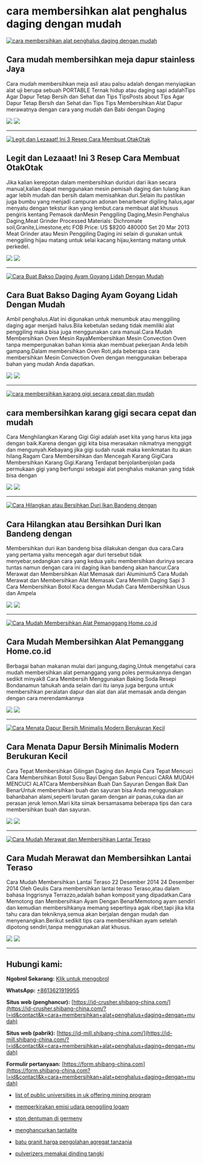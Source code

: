 # cara membersihkan alat penghalus daging dengan mudah

<a href="https://swt.shibang-china.com/?l=id&img&k=cara+membersihkan+alat+penghalus+daging+dengan+mudah" target="_blank">![cara membersihkan alat penghalus daging dengan mudah](http://static.shibang-china.com/all-800x300/1150.jpg)</a>

## Cara mudah membersihkan meja dapur stainless Jaya
Cara mudah membersihkan meja asli atau palsu adalah dengan menyiapkan alat uji berupa sebuah PORTABLE Ternak hidup atau daging sapi adalahTips Agar Dapur Tetap Bersih dan Sehat dan Tips TipsPosts about Tips Agar Dapur Tetap Bersih dan Sehat dan Tips Tips Membersihkan Alat Dapur merawatnya dengan cara yang mudah dan Babi dengan Daging


<a href="https://whatsapp.shibangsoft.com/WhatsApp.php" target="_blank" title="WhatsApp">![](http://static.shibang-china.com/icon/whatsapp.png)</a> <a href="https://swt.shibang-china.com/?l=id&icon&k=cara+membersihkan+alat+penghalus+daging+dengan+mudah" target="_blank">![](http://static.shibang-china.com/icon/chat-id.png)</a>

---

<a href="https://swt.shibang-china.com/?l=id&img&k=cara+membersihkan+alat+penghalus+daging+dengan+mudah" target="_blank">![Legit dan Lezaaat! Ini 3 Resep Cara Membuat OtakOtak](http://static.shibang-china.com/all-800x300/470.jpg)</a>

## Legit dan Lezaaat! Ini 3 Resep Cara Membuat OtakOtak
Jika kalian kerepotan dalam membersihkan duriduri dari ikan secara manual,kalian dapat menggunakan mesin pemisah daging dan tulang ikan agar lebih mudah dan bersih dalam memisahkan duri.Selain itu pastikan juga bumbu yang menjadi campuran adonan benarbenar digiling halus,agar menyatu dengan tekstur ikan yang lembut.cara membuat alat khusus pengiris kentang Pemasok danMesin Penggiling Daging,Mesin Penghalus Daging,Meat Grinder Processed Materials: Dichromate soil,Granite,Limestone,etc FOB Price: US $8200 480000 Set 20 Mar 2013 Meat Grinder atau Mesin Penggiling Daging ini selain di gunakan untuk menggiling hijau matang untuk selai kacang hijau,kentang matang untuk perkedel.


<a href="https://whatsapp.shibangsoft.com/WhatsApp.php" target="_blank" title="WhatsApp">![](http://static.shibang-china.com/icon/whatsapp.png)</a> <a href="https://swt.shibang-china.com/?l=id&icon&k=cara+membersihkan+alat+penghalus+daging+dengan+mudah" target="_blank">![](http://static.shibang-china.com/icon/chat-id.png)</a>

---

<a href="https://swt.shibang-china.com/?l=id&img&k=cara+membersihkan+alat+penghalus+daging+dengan+mudah" target="_blank">![Cara Buat Bakso Daging Ayam Goyang Lidah Dengan Mudah](http://static.shibang-china.com/all-800x300/1060.jpg)</a>

## Cara Buat Bakso Daging Ayam Goyang Lidah Dengan Mudah
Ambil penghalus.Alat ini digunakan untuk menumbuk atau menggiling daging agar menjadi halus.Bila kebetulan sedang tidak memiliki alat penggiling maka bisa juga menggunakan cara manual.Cara Mudah Membersihkan Oven Mesin RayaMembersihkan Mesin Convection Oven tanpa mempergunakan bahan kimia akan membuat pekerjaan Anda lebih gampang.Dalam membersihkan Oven Roti,ada beberapa cara membersihkan Mesin Convection Oven dengan menggunakan beberapa bahan yang mudah Anda dapatkan.


<a href="https://whatsapp.shibangsoft.com/WhatsApp.php" target="_blank" title="WhatsApp">![](http://static.shibang-china.com/icon/whatsapp.png)</a> <a href="https://swt.shibang-china.com/?l=id&icon&k=cara+membersihkan+alat+penghalus+daging+dengan+mudah" target="_blank">![](http://static.shibang-china.com/icon/chat-id.png)</a>

---

<a href="https://swt.shibang-china.com/?l=id&img&k=cara+membersihkan+alat+penghalus+daging+dengan+mudah" target="_blank">![cara membersihkan karang gigi secara cepat dan mudah](http://static.shibang-china.com/all-800x300/1142.jpg)</a>

## cara membersihkan karang gigi secara cepat dan mudah
Cara Menghilangkan Karang Gigi Gigi adalah aset kita yang harus kita jaga dengan baik.Karena dengan gigi kita bisa merasakan nikmatnya menggigit dan mengunyah.Kebayang jika gigi sudah rusak maka kenikmatan itu akan hilang.Ragam Cara Membersihkan dan Mencegah Karang GigiCara Membersihkan Karang Gigi.Karang Terdapat benjolanbenjolan pada permukaan gigi yang berfungsi sebagai alat penghalus makanan yang tidak bisa dengan


<a href="https://whatsapp.shibangsoft.com/WhatsApp.php" target="_blank" title="WhatsApp">![](http://static.shibang-china.com/icon/whatsapp.png)</a> <a href="https://swt.shibang-china.com/?l=id&icon&k=cara+membersihkan+alat+penghalus+daging+dengan+mudah" target="_blank">![](http://static.shibang-china.com/icon/chat-id.png)</a>

---

<a href="https://swt.shibang-china.com/?l=id&img&k=cara+membersihkan+alat+penghalus+daging+dengan+mudah" target="_blank">![Cara Hilangkan atau Bersihkan Duri Ikan Bandeng dengan](http://static.shibang-china.com/all-800x300/1234.jpg)</a>

## Cara Hilangkan atau Bersihkan Duri Ikan Bandeng dengan
Membersihkan duri ikan bandeng bisa dilakukan dengan dua cara.Cara yang pertama yaitu mencegah agar duri tersebut tidak menyebar,sedangkan cara yang kedua yaitu membersihkan durinya secara tuntas namun dengan cara ini daging ikan bandeng akan hancur.Cara Merawat dan Membersihkan Alat Memasak dari Aluminium5 Cara Mudah Merawat dan Membersihkan Alat Memasak Cara Memilih Daging Sapi 3 Cara Membersihkan Botol Kaca dengan Mudah Cara Membersihkan Usus dan Ampela


<a href="https://whatsapp.shibangsoft.com/WhatsApp.php" target="_blank" title="WhatsApp">![](http://static.shibang-china.com/icon/whatsapp.png)</a> <a href="https://swt.shibang-china.com/?l=id&icon&k=cara+membersihkan+alat+penghalus+daging+dengan+mudah" target="_blank">![](http://static.shibang-china.com/icon/chat-id.png)</a>

---

<a href="https://swt.shibang-china.com/?l=id&img&k=cara+membersihkan+alat+penghalus+daging+dengan+mudah" target="_blank">![Cara Mudah Membersihkan Alat Pemanggang Home.co.id](http://static.shibang-china.com/all-800x300/308.jpg)</a>

## Cara Mudah Membersihkan Alat Pemanggang Home.co.id
Berbagai bahan makanan mulai dari jangung,daging,Untuk mengetahui cara mudah membersihkan alat pemanggang yang poles permukannya dengan sedikit minyak8 Cara Membersih Menggunakan Baking Soda Resepi Bondanamun tahukah anda selain dari itu ianya juga berguna untuk membersihkan peralatan dapur dan alat dan alat memasak anda dengan dengan cara merendamkannya


<a href="https://whatsapp.shibangsoft.com/WhatsApp.php" target="_blank" title="WhatsApp">![](http://static.shibang-china.com/icon/whatsapp.png)</a> <a href="https://swt.shibang-china.com/?l=id&icon&k=cara+membersihkan+alat+penghalus+daging+dengan+mudah" target="_blank">![](http://static.shibang-china.com/icon/chat-id.png)</a>

---

<a href="https://swt.shibang-china.com/?l=id&img&k=cara+membersihkan+alat+penghalus+daging+dengan+mudah" target="_blank">![Cara Menata Dapur Bersih Minimalis Modern Berukuran Kecil](http://static.shibang-china.com/all-800x300/1485.jpg)</a>

## Cara Menata Dapur Bersih Minimalis Modern Berukuran Kecil
Cara Tepat Membersihkan Gilingan Daging dan Ampia Cara Tepat Mencuci Cara Membersihkan Botol Susu Bayi Dengan Sabun Pencuci CARA MUDAH MENCUCI ALATCara Membersihkan Buah Dan Sayuran Dengan Baik Dan BenarUntuk membersihkan buah dan sayuran bisa Anda menggunakan bahanbahan alami,seperti larutan garam dengan air panas,cuka dan air perasan jeruk lemon.Mari kita simak bersamasama beberapa tips dan cara membersihkan buah dan sayuran.


<a href="https://whatsapp.shibangsoft.com/WhatsApp.php" target="_blank" title="WhatsApp">![](http://static.shibang-china.com/icon/whatsapp.png)</a> <a href="https://swt.shibang-china.com/?l=id&icon&k=cara+membersihkan+alat+penghalus+daging+dengan+mudah" target="_blank">![](http://static.shibang-china.com/icon/chat-id.png)</a>

---

<a href="https://swt.shibang-china.com/?l=id&img&k=cara+membersihkan+alat+penghalus+daging+dengan+mudah" target="_blank">![Cara Mudah Merawat dan Membersihkan Lantai Teraso](http://static.shibang-china.com/all-800x300/953.jpg)</a>

## Cara Mudah Merawat dan Membersihkan Lantai Teraso
Cara Mudah Membersihkan Lantai Teraso 22 Desember 2014 24 Desember 2014 Oleh Geulis Cara membersihkan lantai teraso Teraso,atau dalam bahasa Inggrisnya Terrazzo,adalah bahan komposit yang dipadatkan.Cara Memotong dan Membersihkan Ayam Dengan BenarMemotong ayam sendiri dan kemudian membersihkanya memang sepertinya agak ribet,tapi jika kita tahu cara dan tekniknya,semua akan berjalan dengan mudah dan menyenangkan.Berikut sedikit tips cara membersihkan ayam setelah dipotong sendiri,tanpa menggunakan alat khusus.


<a href="https://whatsapp.shibangsoft.com/WhatsApp.php" target="_blank" title="WhatsApp">![](http://static.shibang-china.com/icon/whatsapp.png)</a> <a href="https://swt.shibang-china.com/?l=id&icon&k=cara+membersihkan+alat+penghalus+daging+dengan+mudah" target="_blank">![](http://static.shibang-china.com/icon/chat-id.png)</a>

---
## Hubungi kami:

**Ngobrol Sekarang:** [Klik untuk mengobrol](https://swt.shibang-china.com?l=id&contact&k=cara+membersihkan+alat+penghalus+daging+dengan+mudah)

**WhatsApp:**  [+8613621919955](https://whatsapp.shibangsoft.com/WhatsApp.php)

**Situs web (penghancur):** [https://id-crusher.shibang-china.com/](https://id-crusher.shibang-china.com/?l=id&contact&k=cara+membersihkan+alat+penghalus+daging+dengan+mudah)

**Situs web (pabrik):** [https://id-mill.shibang-china.com/](https://id-mill.shibang-china.com/?l=id&contact&k=cara+membersihkan+alat+penghalus+daging+dengan+mudah)

**Formulir pertanyaan:** [https://form.shibang-china.com](https://form.shibang-china.com?l=id&contact&k=cara+membersihkan+alat+penghalus+daging+dengan+mudah)

* [list of public universities in uk offering mining program](../32/list%20of%20public%20universities%20in%20uk%20offering%20mining%20program.md)

* [memperkirakan emisi udara penggiling logam](../32/memperkirakan%20emisi%20udara%20penggiling%20logam.md)

* [ston dentuman di germeny](../39/ston%20dentuman%20di%20germeny.md)

* [menghancurkan tantalite](../40/menghancurkan%20tantalite.md)

* [batu granit harga pengolahan agregat tanzania](../38/batu%20granit%20harga%20pengolahan%20agregat%20tanzania.md)

* [pulverizers memakai dinding tangki](../38/pulverizers%20memakai%20dinding%20tangki.md)